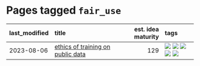 # Pages tagged `fair_use`

|last_modified|title|est. idea maturity|tags
|:---|:---|---:|:---|
|2023-08-06|[ethics of training on public data](../ethics_of_public_data.md)|129|[![](https://img.shields.io/badge/tag-ai_ethics-71e862)](../tags/ai_ethics.md) [![](https://img.shields.io/badge/tag-ethics-ad342b)](../tags/ethics.md) [![](https://img.shields.io/badge/tag-fair_use-a3a5e9)](../tags/fair_use.md) [![](https://img.shields.io/badge/tag-philosophy-3a9a4f)](../tags/philosophy.md) [![](https://img.shields.io/badge/tag-remix_culture-a682e)](../tags/remix_culture.md)|